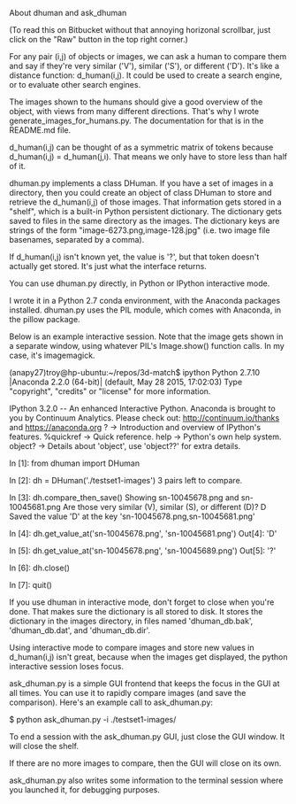 
About dhuman and ask_dhuman

(To read this on Bitbucket without that annoying horizonal scrollbar, just click on the "Raw" button in the top right corner.)

For any pair (i,j) of objects or images, we can ask a human to compare them and say if they're very similar ('V'), similar ('S'), or different ('D'). It's like a distance function: d_human(i,j). It could be used to create a search engine, or to evaluate other search engines.

The images shown to the humans should give a good overview of the object, with views from many different directions. That's why I wrote generate_images_for_humans.py. The documentation for that is in the README.md file.

d_human(i,j) can be thought of as a symmetric matrix of tokens because d_human(i,j) = d_human(j,i). That means we only have to store less than half of it.

dhuman.py implements a class DHuman. If you have a set of images in a directory, then you could create an object of class DHuman to store and retrieve the d_human(i,j) of those images. That information gets stored in a "shelf", which is a built-in Python persistent dictionary. The dictionary gets saved to files in the same directory as the images. The dictionary keys are strings of the form "image-6273.png,image-128.jpg" (i.e. two image file basenames, separated by a comma).

If d_human(i,j) isn't known yet, the value is '?', but that token doesn't actually get stored. It's just what the interface returns.

You can use dhuman.py directly, in Python or IPython interactive mode.

I wrote it in a Python 2.7 conda environment, with the Anaconda packages installed. dhuman.py uses the PIL module, which comes with Anaconda, in the pillow package.

Below is an example interactive session. Note that the image gets shown in a separate window, using whatever PIL's Image.show() function calls. In my case, it's imagemagick.

(anapy27)troy@hp-ubuntu:~/repos/3d-match$ ipython
Python 2.7.10 |Anaconda 2.2.0 (64-bit)| (default, May 28 2015, 17:02:03) 
Type "copyright", "credits" or "license" for more information.

IPython 3.2.0 -- An enhanced Interactive Python.
Anaconda is brought to you by Continuum Analytics.
Please check out: http://continuum.io/thanks and https://anaconda.org
?         -> Introduction and overview of IPython's features.
%quickref -> Quick reference.
help      -> Python's own help system.
object?   -> Details about 'object', use 'object??' for extra details.

In [1]: from dhuman import DHuman

In [2]: dh = DHuman('./testset1-images')
3 pairs left to compare.

In [3]: dh.compare_then_save()
Showing sn-10045678.png and sn-10045681.png
Are those very similar (V), similar (S), or different (D)? D
Saved the value 'D' at the key 'sn-10045678.png,sn-10045681.png'

In [4]: dh.get_value_at('sn-10045678.png', 'sn-10045681.png')
Out[4]: 'D'

In [5]: dh.get_value_at('sn-10045678.png', 'sn-10045689.png')
Out[5]: '?'

In [6]: dh.close()

In [7]: quit()

If you use dhuman in interactive mode, don't forget to close when you're done. That makes sure the dictionary is all stored to disk. It stores the dictionary in the images directory, in files named 'dhuman_db.bak', 'dhuman_db.dat', and 'dhuman_db.dir'.

Using interactive mode to compare images and store new values in d_human(i,j) isn't great, because when the images get displayed, the python interactive session loses focus.

ask_dhuman.py is a simple GUI frontend that keeps the focus in the GUI at all times. You can use it to rapidly compare images (and save the comparison). Here's an example call to ask_dhuman.py:

$ python ask_dhuman.py -i ./testset1-images/

To end a session with the ask_dhuman.py GUI, just close the GUI window. It will close the shelf.

If there are no more images to compare, then the GUI will close on its own.

ask_dhuman.py also writes some information to the terminal session where you launched it, for debugging purposes.
